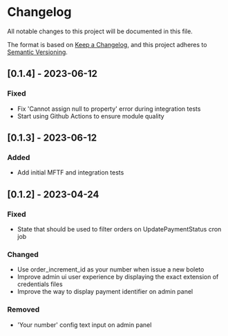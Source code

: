 # Changelog

All notable changes to this project will be documented in this file.

The format is based on [Keep a Changelog](https://keepachangelog.com/en/1.0.0/),
and this project adheres to [Semantic Versioning](https://semver.org/spec/v2.0.0.html).

## [0.1.4] - 2023-06-12

### Fixed
- Fix 'Cannot assign null to property' error during integration tests
- Start using Github Actions to ensure module quality

## [0.1.3] - 2023-06-12

### Added
- Add initial MFTF and integration tests

## [0.1.2] - 2023-04-24

### Fixed
- State that should be used to filter orders on UpdatePaymentStatus cron job
### Changed
- Use order_increment_id as your number when issue a new boleto
- Improve admin ui user experience by displaying the exact extension of credentials files
- Improve the way to display payment identifier on admin panel
### Removed
- 'Your number' config text input on admin panel
